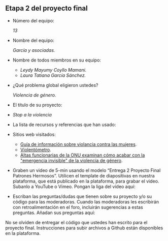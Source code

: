 ## Etapa 2 del proyecto final

- Número del equipo: 

	*13*
- Nombre del equipo: 

	*García y asociadas.*
- Nombre de todos miembros en su equipo: 
  * *Leydy Mayumy Coyllo Mamani.* 
  * *Laura Tatiana García Sánchez.*
  
- ¿Qué problema global eligieron ustedes? 
	
	*Violencia de género.*
- El título de su proyecto:
- 	*Stop a la violencia*
- La lista de recursos y referencias que han usado:

- Sitios web visitados:
  * [Guía de información sobre violancia contra las mujeres](https://www.argentina.gob.ar/justicia/afianzar/caj/conoce-y-ejerce-tus-derechos/guia-de-informacion-sobre-violencia-contra-las-mujeres).
  * [Violentómetro](https://www.google.com/search?q=violentometro+violencia+de+genero&sxsrf=APq-WBsIu4fJP1Gq716i9-hIEsT7LQyJVw:1647994830678&source=lnms&tbm=isch&sa=X&ved=2ahUKEwjAm-WT-9r2AhVKuJUCHTooCwYQ_AUoAXoECAEQAw&biw=1366&bih=625&dpr=1#imgrc=BFM-SurpoKJxUM).
  * [Altas funcionarias de la ONU examinan cómo acabar con la "emergencia invisible" de la violencia de género](https://news.un.org/es/story/2021/12/1501612).
 
- Graben un video de 5-min usando el modelo “Entrega 2 Proyecto Final Patrones Hermosos”. Utilicen el template de diapositivas en nuestra plataforma, que está publicado en la plataforma, para grabar el video. Subanlo a YouTube o Vimeo. Pongan la liga del vídeo aquí: 
- Escriban las preguntas/dudas que tienen sobre su proyecto y/o su código para las moderadoras. Cuando las moderadoras les escribirán con retroalimentación en el foro, incluirán sugerencias a estas preguntas. Añadan sus preguntas aquí:

No se olviden de entregar el código que ustedes han escrito para el proyecto final. Instrucciones para subir archivos a Github están disponibles en la plataforma.
